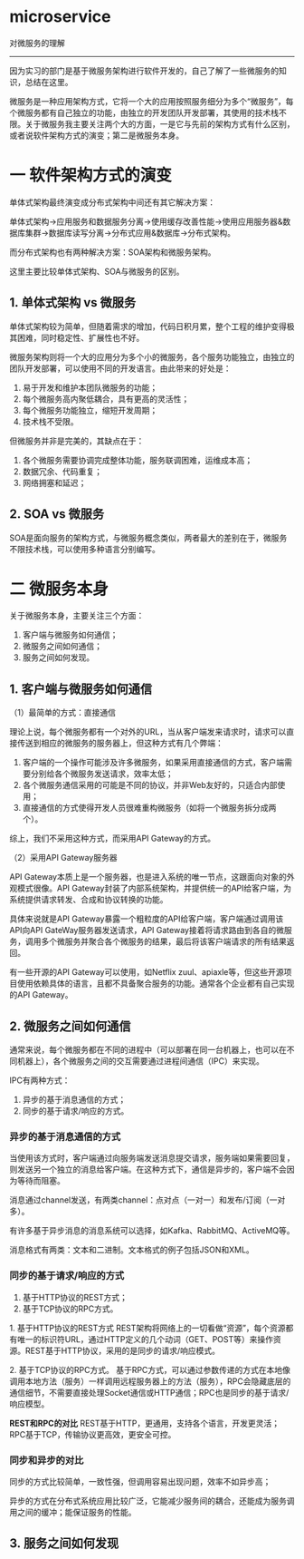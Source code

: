 # microservice
对微服务的理解
****
因为实习的部门是基于微服务架构进行软件开发的，自己了解了一些微服务的知识，总结在这里。

微服务是一种应用架构方式，它将一个大的应用按照服务细分为多个“微服务”，每个微服务都有自己独立的功能，由独立的开发团队开发部署，其使用的技术栈不限。关于微服务我主要关注两个大的方面，一是它与先前的架构方式有什么区别，或者说软件架构方式的演变；第二是微服务本身。

# 一 软件架构方式的演变

单体式架构最终演变成分布式架构中间还有其它解决方案：

单体式架构->应用服务和数据服务分离->使用缓存改善性能->使用应用服务器&数据库集群->数据库读写分离->分布式应用&数据库->分布式架构。

而分布式架构也有两种解决方案：SOA架构和微服务架构。

这里主要比较单体式架构、SOA与微服务的区别。

## 1.&nbsp;单体式架构 vs 微服务

单体式架构较为简单，但随着需求的增加，代码日积月累，整个工程的维护变得极其困难，同时稳定性、扩展性也不好。

微服务架构则将一个大的应用分为多个小的微服务，各个服务功能独立，由独立的团队开发部署，可以使用不同的开发语言。由此带来的好处是：

1. 易于开发和维护本团队微服务的功能；
2. 每个微服务高内聚低耦合，具有更高的灵活性；
3. 每个微服务功能独立，缩短开发周期；
4. 技术栈不受限。

但微服务并非是完美的，其缺点在于：

1. 各个微服务需要协调完成整体功能，服务联调困难，运维成本高；
2. 数据冗余、代码重复；
3. 网络拥塞和延迟；

## 2.&nbsp;SOA vs 微服务

SOA是面向服务的架构方式，与微服务概念类似，两者最大的差别在于，微服务不限技术栈，可以使用多种语言分别编写。

# 二 微服务本身

关于微服务本身，主要关注三个方面：
1. 客户端与微服务如何通信；
2. 微服务之间如何通信；
3. 服务之间如何发现。

## 1.&nbsp;客户端与微服务如何通信
（1）最简单的方式：直接通信

理论上说，每个微服务都有一个对外的URL，当从客户端发来请求时，请求可以直接传送到相应的微服务的服务器上，但这种方式有几个弊端：

1. 客户端的一个操作可能涉及许多微服务，如果采用直接通信的方式，客户端需要分别给各个微服务发送请求，效率太低；
2. 各个微服务通信采用的可能是不同的协议，并非Web友好的，只适合内部使用；
3. 直接通信的方式使得开发人员很难重构微服务（如将一个微服务拆分成两个）。

综上，我们不采用这种方式，而采用API Gateway的方式。

（2）采用API Gateway服务器

API Gateway本质上是一个服务器，也是进入系统的唯一节点，这跟面向对象的外观模式很像。API Gateway封装了内部系统架构，并提供统一的API给客户端，为系统提供请求转发、合成和协议转换的功能。

具体来说就是API Gateway暴露一个粗粒度的API给客户端，客户端通过调用该API向API GateWay服务器发送请求，API Gateway接着将请求路由到各自的微服务，调用多个微服务并聚合各个微服务的结果，最后将该客户端请求的所有结果返回。

有一些开源的API Gateway可以使用，如Netflix zuul、apiaxle等，但这些开源项目使用依赖具体的语言，且都不具备聚合服务的功能。通常各个企业都有自己实现的API Gateway。

## 2.&nbsp;微服务之间如何通信

通常来说，每个微服务都在不同的进程中（可以部署在同一台机器上，也可以在不同机器上），各个微服务之间的交互需要通过进程间通信（IPC）来实现。

IPC有两种方式：

1. 异步的基于消息通信的方式；
2. 同步的基于请求/响应的方式。

### 异步的基于消息通信的方式

当使用该方式时，客户端通过向服务端发送消息提交请求，服务端如果需要回复，则发送另一个独立的消息给客户端。在这种方式下，通信是异步的，客户端不会因为等待而阻塞。

消息通过channel发送，有两类channel：点对点（一对一）和发布/订阅（一对多）。

有许多基于异步消息的消息系统可以选择，如Kafka、RabbitMQ、ActiveMQ等。

消息格式有两类：文本和二进制。文本格式的例子包括JSON和XML。

### 同步的基于请求/响应的方式

1. 基于HTTP协议的REST方式；
2. 基于TCP协议的RPC方式。

1.&nbsp;基于HTTP协议的REST方式
REST架构将网络上的一切看做“资源”，每个资源都有唯一的标识符URL，通过HTTP定义的几个动词（GET、POST等）来操作资源。REST基于HTTP协议，采用的是同步的请求/响应模式。

2.&nbsp;基于TCP协议的RPC方式。
基于RPC方式，可以通过参数传递的方式在本地像调用本地方法（服务）一样调用远程服务器上的方法（服务），RPC会隐藏底层的通信细节，不需要直接处理Socket通信或HTTP通信；RPC也是同步的基于请求/响应模型。

**REST和RPC的对比**
REST基于HTTP，更通用，支持各个语言，开发更灵活；
RPC基于TCP，传输协议更高效，更安全可控。

### 同步和异步的对比

同步的方式比较简单，一致性强，但调用容易出现问题，效率不如异步高；

异步的方式在分布式系统应用比较广泛，它能减少服务间的耦合，还能成为服务调用之间的缓冲；能保证服务的性能。

## 3.&nbsp;服务之间如何发现
